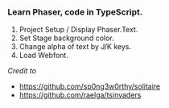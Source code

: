 ### Learn Phaser, code in TypeScript.


1. Project Setup / Display Phaser.Text.
2. Set Stage background color.
3. Change alpha of text by J/K keys.
4. Load Webfont.


*Credit to*
- https://github.com/sp0ng3w0rthy/solitaire
- https://github.com/raelga/tsinvaders
